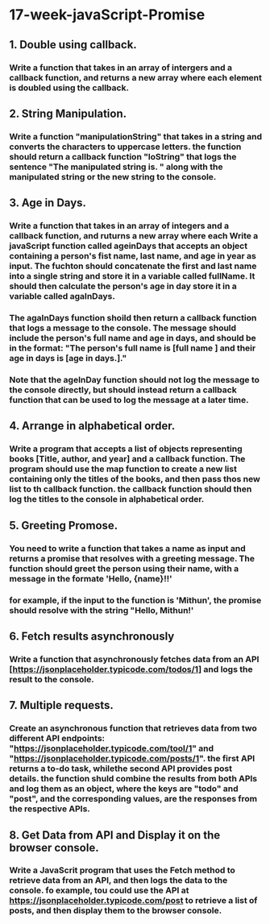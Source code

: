 # 17-week-javaScript-Promise

## 1. Double using callback.
### Write a function that takes in an array of intergers and a callback function, and returns a new array where each element is doubled using the callback.

## 2. String Manipulation.
### Write a function "manipulationString" that takes in a string and converts the characters to uppercase letters. the function should return a callback function "loString" that logs the sentence "The manipulated string is. " along with the manipulated string or the new string to the console.

## 3. Age in Days.
### Write a function that takes in an array of integers and a callback function, and ruturns a new array where each Write a javaScript function called ageinDays that accepts an object containing a person's fist name, last name, and age in year as input. The fuchton should concatenate the first and last name into a single string and store it in a variable called fullName. It should then calculate the person's age in day store it in a variable called agaInDays.

### The agaInDays function shoild then return a callback function that logs a message to the console. The message should include the person's full name and age in days, and should be in the format: "The person's full name is [full name ] and their age in days is  [age in days.]."

### Note that the ageInDay function should not log the message to the console directly, but should instead return a callback function that can be used to log the message at a later time.

## 4. Arrange in alphabetical order.
### Write a program that accepts a list of objects representing books [Title, author, and year] and a callback function. The program should use the map function to create a new list containing only the titles of the books, and then pass thos new list to th callback function. the callback function should then log the titles to the console in alphabetical order.

## 5. Greeting Promose.
### You need to write a function that takes a name as input and returns a promise that resolves with a greeting message. The function should greet the person using their name, with a message in the formate 'Hello, {name}!!' 

### for example, if the input to the function is 'Mithun', the promise should resolve with the string "Hello, Mithun!'

## 6. Fetch results asynchronously
### Write a function that asynchronously fetches data from an API [https://jsonplaceholder.typicode.com/todos/1] and logs the result to the console.

## 7. Multiple requests.
### Create an asynchronous function that retrieves data from two different API endpoints: "https://jsonplaceholder.typicode.com/tool/1" and "https://jsonplaceholder.typicode.com/posts/1". the first API returns a to-do task, whilethe second API provides post details. the function shuld combine the results from both APIs and log them as an object, where the keys are "todo" and "post", and the corresponding values, are the responses from the respective APIs.

## 8. Get Data from API and Display it on the browser console.
### Write  a JavaScrit program that uses the Fetch method to retrieve data from an API, and then logs the data to the console. fo example, tou could use the API at https://jsonplaceholder.typicode.com/post to retrieve a list of posts, and then display them to the browser console.
